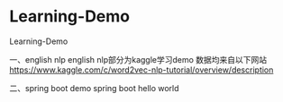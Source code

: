 # Learning-Demo
Learning-Demo


一、english nlp
english nlp部分为kaggle学习demo
数据均来自以下网站
https://www.kaggle.com/c/word2vec-nlp-tutorial/overview/description

二、spring boot demo
spring boot hello world